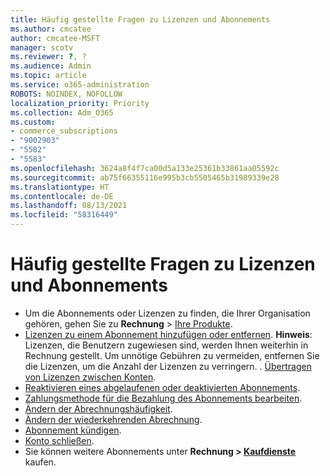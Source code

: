 ```yaml
---
title: Häufig gestellte Fragen zu Lizenzen und Abonnements
ms.author: cmcatee
author: cmcatee-MSFT
manager: scotv
ms.reviewer: ?, ?
ms.audience: Admin
ms.topic: article
ms.service: o365-administration
ROBOTS: NOINDEX, NOFOLLOW
localization_priority: Priority
ms.collection: Adm_O365
ms.custom:
- commerce_subscriptions
- "9002903"
- "5582"
- "5583"
ms.openlocfilehash: 3624a8f4f7ca00d5a133e25361b33861aa05592c
ms.sourcegitcommit: ab75f66355116e995b3cb5505465b31989339e28
ms.translationtype: HT
ms.contentlocale: de-DE
ms.lasthandoff: 08/13/2021
ms.locfileid: "58316449"
---
```

# <a name="license-or-subscription-faq"></a>Häufig gestellte Fragen zu Lizenzen und Abonnements

- Um die Abonnements oder Lizenzen zu finden, die Ihrer Organisation gehören, gehen Sie zu **Rechnung** > [Ihre Produkte](https://go.microsoft.com/fwlink/p/?linkid=842054).
- [Lizenzen zu einem Abonnement hinzufügen oder entfernen](https://docs.microsoft.com/alchemyinsights/how-to-add-or-reduce-licenses).
    **Hinweis**: Lizenzen, die Benutzern zugewiesen sind, werden Ihnen weiterhin in Rechnung gestellt. Um unnötige Gebühren zu vermeiden, entfernen Sie die Lizenzen, um die Anzahl der Lizenzen zu verringern.
. [Übertragen von Lizenzen zwischen Konten](https://docs.microsoft.com/alchemyinsights/transfer-licenses-between-tenants).
- [Reaktivieren eines abgelaufenen oder deaktivierten Abonnements](https://go.microsoft.com/fwlink/p/?linkid=2117519).
- [Zahlungsmethode für die Bezahlung des Abonnements bearbeiten](https://go.microsoft.com/fwlink/p/?linkid=2117167).
- [Ändern der Abrechnungshäufigkeit](https://go.microsoft.com/fwlink/p/?linkid=2119112).
- [Ändern der wiederkehrenden Abrechnung](https://go.microsoft.com/fwlink/p/?linkid=2119216).
- [Abonnement kündigen](https://go.microsoft.com/fwlink/p/?linkid=2119113).
- [Konto schließen](https://docs.microsoft.com/alchemyinsights/how-to-close-your-account).
- Sie können weitere Abonnements unter **Rechnung > [Kaufdienste](https://go.microsoft.com/fwlink/p/?linkid=868433)** kaufen.